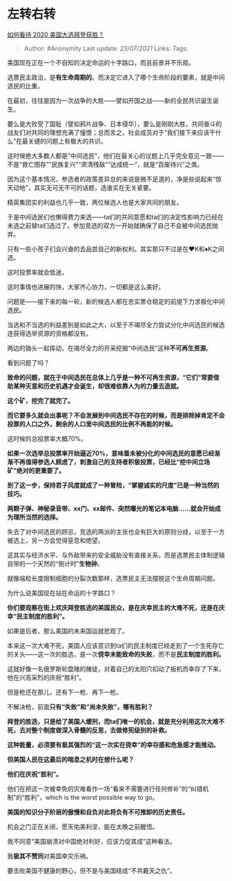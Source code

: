 # 左转右转
[如何看待 2020 美国大选拜登获胜？](https://www.zhihu.com/question/429281633/answer/1565228778)

> Author: #Anonymity
> Last update: *23/07/2021*
> Links:
> Tags:

美国现在正在一个不自知的决定命运的十字路口，而且前景并不乐观。

选票民主政治，是**有生命周期的**。而决定它进入了哪个生命阶段的要素，就是中间选民的比重。

在最初，往往是因为一次战争的大胜——譬如开国之战——新的全民共识诞生诞生。

要么是大败受了国耻（譬如鸦片战争、日本侵华），要么是刚刚大胜，共同奋斗的战友们对共同的理想充满了憧憬；总而言之，社会成员对于“我们接下来应该干什么”在最关键的问题上有极大的共识。

这时候绝大多数人都是“中间选民”，他们在最关心的议题上几乎完全意见一致——不是“救亡图存”“民族复兴”“肃清残敌”“达成统一”，就是“百废待兴”之类。

因为这个基本情况，参选者的政策差异总的来说是微不足道的，净是些说起来“惊天动地”，其实无可无不可的话题，选谁实在无关紧要。

精英集团实的利益也几乎一致，两位候选人也是大家共同的朋友。

于是中间选民们也懒得费力来选——ta们的共同意愿和ta们的决定性影响力已经在未选之前替ta们选过了。参加竞选的双方一开始就确保了自己不会被中间选民抛弃。

只有一些小孩子们会兴奋的去品尝自己的新权利。其实那只不过是在♥️K和♦️K之间选。

这时投票率就会低迷。

这时事情也进展的快，大家齐心协力，一切都是这么美好。

问题是——接下来的每一轮，新的候选人都在忠实票仓稳定的前提下力求极化中间选民。

当选和不当选的利益差别是如此之大，以至于不竭尽全力尝试分化中间选民的候选连获得选举资源的资格都没有。

两边的锄头一起挥动，在竭尽全力的开采挖掘“中间选民”这种**不可再生资源**。

看到问题了吗？

**致命的问题，就在于中间选民在总体上几乎是一种不可再生资源，“它们”常要借助某种天意和历史机遇才会诞生，却很难依靠人为的力量去造就。**

**这个矿，挖完了就完了。**

**而它要多久就会出事呢？不会发展到中间选民不存在的时候，而是排除掉肯定不会投票的人口之外，剩余的人口里中间选民的比例不再能的时候。**

这时候的总投票率大概70%。

**如果一次选举总投票率开始逼近70%，意味着未被分化的中间选民的意愿已经渐渐不再值得参选人顾虑了，刺激自己的支持者积极投票，已经比“挖中间立场矿”绝对的更重要了。**

**到了这一步，保持君子风度就成了一种冒险，“掌握诚实的尺度”已是一种当然的技巧。**

**两颗子弹、神秘录音带、xx门、xx邮件、突然曝光的笔记本电脑……就会开始成为理所当然的选择。**

失去了对中间选民的顾忌，竞选的两派的主张也会有巨大的原则分歧，以至于一方被选上，另一方会觉得窒息和绝望。

这其实与经济水平、与外敌带来的安全威胁没有直接关系，而是选票民主体制逻辑自带的一个天然的“倒计时”**生物钟**。

就像端粒长度限制细胞的分裂次数那样，选票民主无法摆脱这个生命周期问题。

为什么说美国现在站在命运的十字路口？

**你们要观察在街上欢庆拜登胜选的美国民众，是在庆幸民主的大难不死，还是在庆幸“民主制度的胜利”。**

如果是后者，那么美国的未来国运就悲观了。

本来这一次大难不死，美国人应该意识到ta们的民主制度已经走到了一个生死存亡的关头——这一次的胜选，是一次**侥幸未能致命的失败**，而不是**民主制度的胜利。**

这就好像一名俄罗斯轮盘赌的赌徒，对着自己的太阳穴扣动了扳机而幸存了下来，他在兴高采烈的庆祝“胜利”。

但是枪还在那儿，还有下一枪、再下一枪。

不解决枪，前面**只有“失败”和“尚未失败”，哪有胜利？**

**拜登的胜选，只是给了美国人缓刑，而ta们唯一的机会，就是充分利用这次大难不死，去对整个制度做深入骨髓的反思，去做修宪级别的补救。**

**这种能量，必须要有极其强烈的“这一次实在侥幸”的幸存感和危急感才能推动。**

**但美国人民在这最后的喘息之机时在想什么呢？**

**他们在庆祝“胜利”。**

他们在把这一次被幸免的灾难看作一场“看来不需要进行任何修补”的“纠错机制”的“胜利”，which is the worst possible way to go。

**美国的知识分子阶层的傲慢和自负对此将负有不可推卸的历史责任。**

机会之门正在关闭，愿天佑美利坚，能在太晚之前醒悟。

我不同意“美国崩溃对中国绝对利好，应该力促其成”这种看法。

我**极其不赞同**对美国幸灾乐祸。

要击败美国不健康的野心，但不是与美国结成“不共戴天之仇”。

